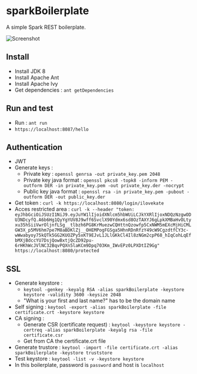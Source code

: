 sparkBoilerplate
================

A simple Spark REST boilerplate.

![Screenshot](http://grabs.lucasmouilleron.com/Screen%20Shot%202015-11-23%20at%2016.30.13.png)

Install
-------
- Install JDK 8
- Install Apache Ant
- Install Apache Ivy
- Get dependencies : `ant getDependencies`

Run and test
------------
- Run : `ant run`
- `https://localhost:8087/hello`

Authentication
--------------
- JWT
- Generate keys : 
    - Private key : `openssl genrsa -out private_key.pem 2048`
    - Private key java format : `openssl pkcs8 -topk8 -inform PEM -outform DER -in private_key.pem -out private_key.der -nocrypt`
    - Public key java format : `openssl rsa -in private_key.pem -pubout -outform DER -out public_key.der`
- Get token : `curl -k https://localhost:8080/login/ilovekate`
- Acces restricted area : `curl -k --header "token: eyJhbGciOiJSUzI1NiJ9.eyJuYW1lIjoidXNlcm5hbWUiLCJkYXRlIjoxNDQzNzgwODU3NDcyfQ.A6b6Hg1QyYgYUV8J9wff6SvclX90Ydmx6sd8OzTAXYJ6gLpkXMBaHvOLtyxu35hSiiVwrOljnfLSg__tlbzh6PG8KrMuezwCQHttnQzowfp5CxNWM5mEXcMjHiCMLGW3X_p5MV6hm7pe7M8aBDKlZj__OHEMPogFGSga5HhnRDnRfzY49cW9CgzdtfCY3c-wWwabyoy75kQTk5GG2KUOZPy5xKT9EJvL1JLlGKkCl4Il8zNGm2cpP68_hIqCohLqEfbMXjBdccYU7DsjQowBxtjQcZD92pu-6rHKhWcJVlNC32BqvPQXn5laKCm9Dpq703Km_IWvEPz0LPXDtIZ9Gg" https://localhost:8080/protected`

SSL
---
- Generate keystore : 
    - `keytool -genkey -keyalg RSA -alias sparkBoilerplate -keystore keystore -validity 3600 -keysize 2048`
    - "What is your first and last name?" has to be the domain name
- Self signing : `keytool -export -alias sparkBoilerplate -file certificate.crt -keystore keystore`
- CA signing : 
    - Generate CSR (certificate request) : `keytool -keystore keystore -certreq -alias sparkBoilerplate -keyalg rsa -file certificate.csr`
    - Get from CA the certificate.crt file
- Generate trustore : `keytool -import -file certificate.crt -alias sparkBoilerplate -keystore truststore`
- Test keystore : `keytool -list -v -keystore keystore`
- In this boilerplate, password is `password` and host is `localhost`